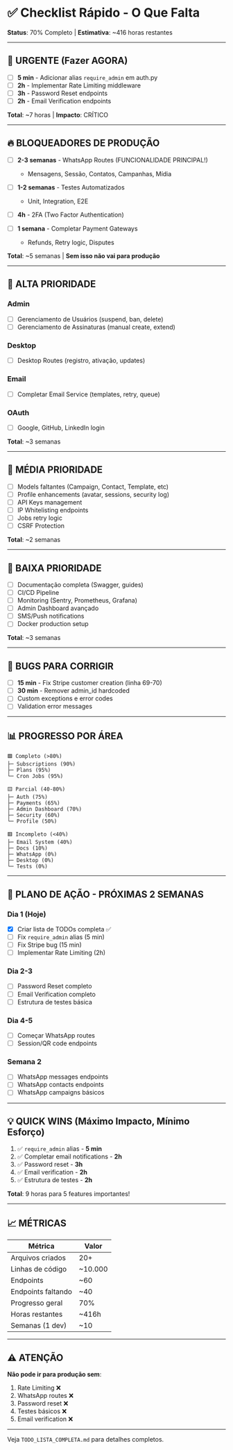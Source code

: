 # ✅ Checklist Rápido - O Que Falta

**Status**: 70% Completo | **Estimativa**: ~416 horas restantes

---

## 🚨 URGENTE (Fazer AGORA)

- [ ] **5 min** - Adicionar alias `require_admin` em auth.py
- [ ] **2h** - Implementar Rate Limiting middleware
- [ ] **3h** - Password Reset endpoints
- [ ] **2h** - Email Verification endpoints

**Total**: ~7 horas | **Impacto**: CRÍTICO

---

## 🔥 BLOQUEADORES DE PRODUÇÃO

- [ ] **2-3 semanas** - WhatsApp Routes (FUNCIONALIDADE PRINCIPAL!)
  - Mensagens, Sessão, Contatos, Campanhas, Mídia

- [ ] **1-2 semanas** - Testes Automatizados
  - Unit, Integration, E2E

- [ ] **4h** - 2FA (Two Factor Authentication)

- [ ] **1 semana** - Completar Payment Gateways
  - Refunds, Retry logic, Disputes

**Total**: ~5 semanas | **Sem isso não vai para produção**

---

## 🎯 ALTA PRIORIDADE

### Admin
- [ ] Gerenciamento de Usuários (suspend, ban, delete)
- [ ] Gerenciamento de Assinaturas (manual create, extend)

### Desktop
- [ ] Desktop Routes (registro, ativação, updates)

### Email
- [ ] Completar Email Service (templates, retry, queue)

### OAuth
- [ ] Google, GitHub, LinkedIn login

**Total**: ~3 semanas

---

## 📝 MÉDIA PRIORIDADE

- [ ] Models faltantes (Campaign, Contact, Template, etc)
- [ ] Profile enhancements (avatar, sessions, security log)
- [ ] API Keys management
- [ ] IP Whitelisting endpoints
- [ ] Jobs retry logic
- [ ] CSRF Protection

**Total**: ~2 semanas

---

## 🎨 BAIXA PRIORIDADE

- [ ] Documentação completa (Swagger, guides)
- [ ] CI/CD Pipeline
- [ ] Monitoring (Sentry, Prometheus, Grafana)
- [ ] Admin Dashboard avançado
- [ ] SMS/Push notifications
- [ ] Docker production setup

**Total**: ~3 semanas

---

## 🐛 BUGS PARA CORRIGIR

- [ ] **15 min** - Fix Stripe customer creation (linha 69-70)
- [ ] **30 min** - Remover admin_id hardcoded
- [ ] Custom exceptions e error codes
- [ ] Validation error messages

---

## 📊 PROGRESSO POR ÁREA

```
🟩 Completo (>80%)
├─ Subscriptions (90%)
├─ Plans (95%)
└─ Cron Jobs (95%)

🟨 Parcial (40-80%)
├─ Auth (75%)
├─ Payments (65%)
├─ Admin Dashboard (70%)
├─ Security (60%)
└─ Profile (50%)

🟥 Incompleto (<40%)
├─ Email System (40%)
├─ Docs (10%)
├─ WhatsApp (0%)
├─ Desktop (0%)
└─ Tests (0%)
```

---

## 🎯 PLANO DE AÇÃO - PRÓXIMAS 2 SEMANAS

### Dia 1 (Hoje)
- [x] Criar lista de TODOs completa ✅
- [ ] Fix `require_admin` alias (5 min)
- [ ] Fix Stripe bug (15 min)
- [ ] Implementar Rate Limiting (2h)

### Dia 2-3
- [ ] Password Reset completo
- [ ] Email Verification completo
- [ ] Estrutura de testes básica

### Dia 4-5
- [ ] Começar WhatsApp routes
- [ ] Session/QR code endpoints

### Semana 2
- [ ] WhatsApp messages endpoints
- [ ] WhatsApp contacts endpoints
- [ ] WhatsApp campaigns básicos

---

## 💡 QUICK WINS (Máximo Impacto, Mínimo Esforço)

1. ✅ `require_admin` alias - **5 min**
2. ✅ Completar email notifications - **2h**
3. ✅ Password reset - **3h**
4. ✅ Email verification - **2h**
5. ✅ Estrutura de testes - **2h**

**Total**: 9 horas para 5 features importantes!

---

## 📈 MÉTRICAS

| Métrica | Valor |
|---------|-------|
| Arquivos criados | 20+ |
| Linhas de código | ~10.000 |
| Endpoints | ~60 |
| Endpoints faltando | ~40 |
| Progresso geral | 70% |
| Horas restantes | ~416h |
| Semanas (1 dev) | ~10 |

---

## ⚠️ ATENÇÃO

**Não pode ir para produção sem**:
1. Rate Limiting ❌
2. WhatsApp routes ❌
3. Password reset ❌
4. Testes básicos ❌
5. Email verification ❌

---

Veja `TODO_LISTA_COMPLETA.md` para detalhes completos.
